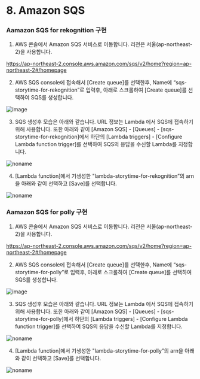 
# 8. Amazon SQS

 
### Aamazon SQS for rekognition 구현 

1) AWS 콘솔에서 Amazon SQS 서비스로 이동합니다. 리전은 서울(ap-northeast-2)을 사용합니다.

https://ap-northeast-2.console.aws.amazon.com/sqs/v2/home?region=ap-northeast-2#/homepage



2) AWS SQS console에 접속해서 [Create queue]를 선택한후, Name에 “sqs-storytime-for-rekognition”로 입력후, 아래로 스크롤하여 [Create queue]를 선택하여 SQS를 생성합니다.

![image](https://user-images.githubusercontent.com/52392004/156882595-18a6676e-d402-4634-9e65-a4eeaed92476.png)



3) SQS 생성후 모습은 아래와 같습니다. URL 정보는 Lambda 에서 SQS에 접속하기 위해 사용합니다. 또한 아래와 같이 [Amazon SQS] - [Queues] - [sqs-storytime-for-rekognition]에서 하단의 [Lambda triggers] - [Configure Lambda function trigger]를 선택하여 SQS의 응답을 수신할 Lambda를 지정합니다.

![noname](https://user-images.githubusercontent.com/52392004/156882730-6422069a-883d-4b28-93de-014d2b62c092.png)



4) [Lambda function]에서 기생성한 "lambda-storytime-for-rekognition”의 arn을 아래와 같이 선택하고 [Save]를 선택합니다.

![noname](https://user-images.githubusercontent.com/52392004/156882796-f9e4df0b-3cfc-418f-bdb6-f4ac4d4bde7a.png)


### Aamazon SQS for polly 구현 

1) AWS 콘솔에서 Amazon SQS 서비스로 이동합니다. 리전은 서울(ap-northeast-2)을 사용합니다.

https://ap-northeast-2.console.aws.amazon.com/sqs/v2/home?region=ap-northeast-2#/homepage



2) AWS SQS console에 접속해서 [Create queue]를 선택한후, Name에 “sqs-storytime-for-polly”로 입력후, 아래로 스크롤하여 [Create queue]를 선택하여 SQS를 생성합니다.

![image](https://user-images.githubusercontent.com/52392004/156882830-6bbb3a02-bf53-450a-8960-a6a407e30f5b.png)



3) SQS 생성후 모습은 아래와 같습니다. URL 정보는 Lambda 에서 SQS에 접속하기 위해 사용합니다. 또한 아래와 같이 [Amazon SQS] - [Queues] - [sqs-storytime-for-polly]에서 하단의 [Lambda triggers] - [Configure Lambda function trigger]를 선택하여 SQS의 응답을 수신할 Lambda를 지정합니다.

![noname](https://user-images.githubusercontent.com/52392004/156882905-e433e665-7065-4103-92d7-eb47f37a3546.png)



4) [Lambda function]에서 기생성한 "lambda-storytime-for-polly”의 arn을 아래와 같이 선택하고 [Save]를 선택합니다.

![noname](https://user-images.githubusercontent.com/52392004/156882984-28ac080c-60b2-42ca-b5bc-1a84e1c3b4df.png)

